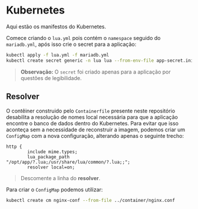 # Kubernetes

Aqui estão os manifestos do Kubernetes.

Comece criando o `lua.yml` pois contém o `namespace` seguido do `mariadb.yml`, após isso crie o secret para a aplicação:

```bash
kubectl apply -f lua.yml -f mariadb.yml
kubectl create secret generic -n lua lua --from-env-file app-secret.ini
```

> **Observação:** O `secret` foi criado apenas para a aplicação por questões de legibilidade.

## Resolver

O contêiner construido pelo `Containerfile` presente neste repositório desabilita a resolução de nomes local
necessária para que a aplicação encontre o banco de dados dentro do Kubernetes.
Para evitar que isso aconteça sem a necessidade de reconstruir a imagem, podemos criar um `ConfigMap` com
a nova configuração, alterando apenas o seguinte trecho:

```
http {
        include mime.types;
        lua_package_path "/opt/app/?.lua;/usr/share/lua/common/?.lua;;";
        resolver local=on;
```

> Descomente a linha do **resolver**.

Para criar o `ConfigMap` podemos utilizar:

```bash
kubectl create cm nginx-conf --from-file ../container/nginx.conf
```
